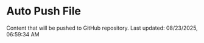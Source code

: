 # Auto Push File

Content that will be pushed to GitHub repository.
Last updated: 08/23/2025, 06:59:34 AM